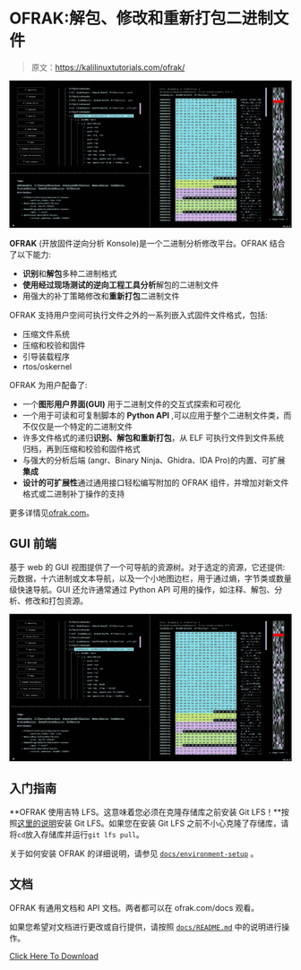 # OFRAK:解包、修改和重新打包二进制文件

> 原文：<https://kalilinuxtutorials.com/ofrak/>

[![](img//0cb4734400b223a419c2189bf00cc835.png)](https://blogger.googleusercontent.com/img/b/R29vZ2xl/AVvXsEjvxdnksYXDUygY9qNNyv5mXr8uhkebMNAPIeqz4CR9SttQFSuxehb8nPn-uwtTt9Cj2lp-L3Zh8zoPDCBEm5c7yqtxOp-OCA-coz4XjTOgpr-VSkKm4iKE0fi6b2tK17YxP3ACOhStTCIltJIrqN8QeOLMCTwk_DXsInx4F1biPSCyNbMC7Hi2ihUx/s728/OFRAK(1).png)

**OFRAK** (开放固件逆向分析 Konsole)是一个二进制分析修改平台。OFRAK 结合了以下能力:

*   **识别**和**解包**多种二进制格式
*   **使用经过现场测试的逆向工程工具分析**解包的二进制文件
*   用强大的补丁策略修改和**重新打包**二进制文件

OFRAK 支持用户空间可执行文件之外的一系列嵌入式固件文件格式，包括:

*   压缩文件系统
*   压缩和校验和固件
*   引导装载程序
*   rtos/oskernel

OFRAK 为用户配备了:

*   一个**图形用户界面(GUI)** 用于二进制文件的交互式探索和可视化
*   一个用于可读和可复制脚本的 **Python API** ,可以应用于整个二进制文件类，而不仅仅是一个特定的二进制文件
*   许多文件格式的递归**识别、解包和重新打包**，从 ELF 可执行文件到文件系统归档，再到压缩和校验和固件格式
*   与强大的分析后端 (angr、Binary Ninja、Ghidra、IDA Pro)的内置、可扩展**集成**
*   **设计的可扩展性**通过通用接口轻松编写附加的 OFRAK 组件，并增加对新文件格式或二进制补丁操作的支持

更多详情见[ofrak.com](https://ofrak.com)。

## GUI 前端

基于 web 的 GUI 视图提供了一个可导航的资源树。对于选定的资源，它还提供:元数据，十六进制或文本导航，以及一个小地图边栏，用于通过熵，字节类或数量级快速导航。GUI 还允许通常通过 Python API 可用的操作，如注释、解包、分析、修改和打包资源。

![](img//0cb4734400b223a419c2189bf00cc835.png)

## 入门指南

**OFRAK 使用吉特 LFS。这意味着您必须在克隆存储库之前安装 Git LFS！**按照[这里的说明](https://git-lfs.github.com/)安装 Git LFS。如果您在安装 Git LFS 之前不小心克隆了存储库，请将`cd`放入存储库并运行`git lfs pull`。

关于如何安装 OFRAK 的详细说明，请参见 [`docs/environment-setup`](https://ofrak.com/docs/environment-setup.html) 。

## 文档

OFRAK 有通用文档和 API 文档。两者都可以在 ofrak.com/docs 观看。

如果您希望对文档进行更改或自行提供，请按照 [`docs/README.md`](https://github.com/redballoonsecurity/ofrak/blob/master/docs/README.md) 中的说明进行操作。

[Click Here To Download](https://github.com/redballoonsecurity/ofrak)